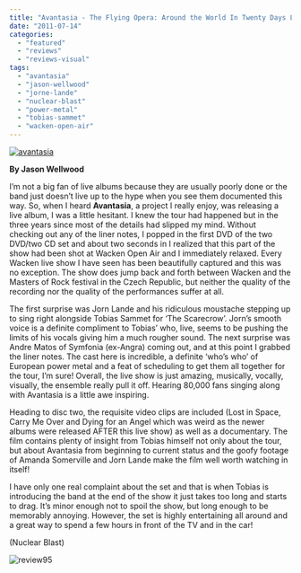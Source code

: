 ```yaml
---
title: "Avantasia - The Flying Opera: Around the World In Twenty Days Live"
date: "2011-07-14"
categories: 
  - "featured"
  - "reviews"
  - "reviews-visual"
tags: 
  - "avantasia"
  - "jason-wellwood"
  - "jorne-lande"
  - "nuclear-blast"
  - "power-metal"
  - "tobias-sammet"
  - "wacken-open-air"
---
```


[![](http://www.hellbound.ca/wp-content/uploads/2011/07/avantasia.jpg "avantasia")](http://www.hellbound.ca/wp-content/uploads/2011/07/avantasia.jpg)

**By Jason Wellwood**

I’m not a big fan of live albums because they are usually poorly done or the band just doesn’t live up to the hype when you see them documented this way. So, when I heard **Avantasia**, a project I really enjoy, was releasing a live album, I was a little hesitant. I knew the tour had happened but in the three years since most of the details had slipped my mind. Without checking out any of the liner notes, I popped in the first DVD of the two DVD/two CD set and about two seconds in I realized that this part of the show had been shot at Wacken Open Air and I immediately relaxed. Every Wacken live show I have seen has been beautifully captured and this was no exception. The show does jump back and forth between Wacken and the Masters of Rock festival in the Czech Republic, but neither the quality of the recording nor the quality of the performances suffer at all.

The first surprise was Jorn Lande and his ridiculous moustache stepping up to sing right alongside Tobias Sammet for ‘The Scarecrow’. Jorn’s smooth voice is a definite compliment to Tobias’ who, live, seems to be pushing the limits of his vocals giving him a much rougher sound. The next surprise was Andre Matos of Symfonia (ex-Angra) coming out, and at this point I grabbed the liner notes. The cast here is incredible, a definite ‘who’s who’ of European power metal and a feat of scheduling to get them all together for the tour, I’m sure! Overall, the live show is just amazing, musically, vocally, visually, the ensemble really pull it off. Hearing 80,000 fans singing along with Avantasia is a little awe inspiring.

Heading to disc two, the requisite video clips are included (Lost in Space, Carry Me Over and Dying for an Angel which was weird as the newer albums were released AFTER this live show) as well as a documentary. The film contains plenty of insight from Tobias himself not only about the tour, but about Avantasia from beginning to current status and the goofy footage of Amanda Somerville and Jorn Lande make the film well worth watching in itself!

I have only one real complaint about the set and that is when Tobias is introducing the band at the end of the show it just takes too long and starts to drag. It’s minor enough not to spoil the show, but long enough to be memorably annoying. However, the set is highly entertaining all around and a great way to spend a few hours in front of the TV and in the car!

(Nuclear Blast)

![](http://www.hellbound.ca/wp-content/uploads/2009/07/review951.png "review95")
